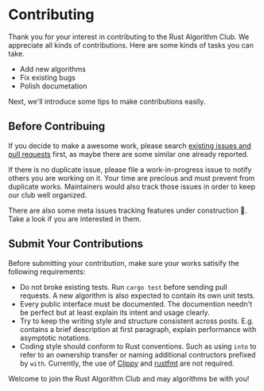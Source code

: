 # Contributing

Thank you for your interest in contributing to the Rust Algorithm Club. We appreciate all kinds of contributions. Here are some kinds of tasks you can take.

- Add new algorithms
- Fix existing bugs
- Polish documetation

Next, we'll introduce some tips to make contributions easily.

## Before Contribuing

If you decide to make a awesome work, please search [existing issues and pull requests][issues] first, as maybe there are some similar one already reported.

If there is no duplicate issue, please file a work-in-progress issue to notify others you are working on it. Your time are precious and must prevent from duplicate works. Maintainers would also track those issues in order to keep our club well organized.

There are also some meta issues tracking features under construction 🚧. Take a look if you are interested in them.

## Submit Your Contributions

Before submitting your contribution, make sure your works satisify the following requirements:

- Do not broke existing tests. Run `cargo test` before sending pull requests. A new algorithm is also expected to contain its own unit tests.
- Every public interface must be documented. The documention needn't be perfect but at least explain its intent and usage clearly.
- Try to keep the writing style and structure consistent across posts. E.g. contains a brief description at first paragraph, explain performance with asymptotic notations.
- Coding style should conform to Rust conventions. Such as using `into` to refer to an ownership transfer or naming additional contructors prefixed by `with`. Currently, the use of [Clippy][rust-clippy] and [rustfmt][rust-fmt] are not required.

[issues]: https://github.com/weihanglo/rust-algorithm-club/search?q=&type=Issues&utf8=%E2%9C%93
[rust-clippy]: https://github.com/rust-lang-nursery/rust-clippy
[rust-fmt]: https://github.com/rust-lang-nursery/rustfmt

Welcome to join the Rust Algorithm Club and may algorithms be with you!
